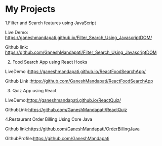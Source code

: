 # My Projects

1.Filter and Search features using JavaScript

Live Demo: https://ganeshmandapati.github.io/Filter_Search_Using_JavascriptDOM/

Github link: https://github.com/GaneshMandapati/Filter_Search_Using_JavascriptDOM

2. Food Search App using React Hooks

LiveDemo     :https://ganeshmandapati.github.io/ReactFoodSearchApp/

Github Link  :https://github.com/GaneshMandapati/ReactFoodSearchApp

3. Quiz App using React

LiveDemo:https://ganeshmandapati.github.io/ReactQuiz/

GithubLink:https://github.com/GaneshMandapati/ReactQuiz

4.Restaurant Order Billing Using Core Java

Github link:https://github.com/GaneshMandapati/OrderBillingJava


GithubProfile:https://github.com/GaneshMandapati

